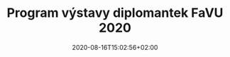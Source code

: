 ---
title: "Program výstavy diplomantek FaVU 2020"
date: 2020-08-16T15:02:56+02:00
draft: false

url: "program"
shortTitle: "program"
---